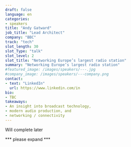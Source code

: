 ```yaml
---
draft: false
language: en
categories:
- speakers
title: "Andy Gatward"
job_title: "Lead Architect"
company: "BBC"
track: "tech"
slot_length: 30
slot_Type: "talk"
slot_level: 2
slot_title: "Networking Europe’s largest radio station"
summary: "Networking Europe’s largest radio station"
#featured_image: /images/speakers/---.jpg
#company_image: /images/speakers/---company.png
contact:
- text: "LinkedIn"
  url: https://www.linkedin.com/in
bio:
- TBC
takeaways:
- An insight into broadcast technology,
- modern audio production, and 
- networking / connectivity
---
```


Will complete later

*** please expand ***